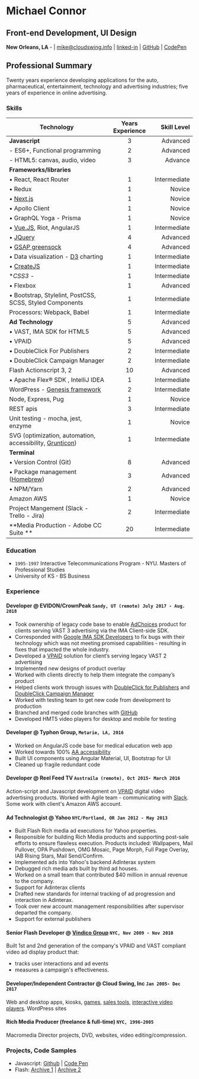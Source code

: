 # Michael Connor

## Front-end Development, UI Design

**New Orleans, LA** - | mike@cloudswing.info |  [linked-in][linkedinURL] | [GitHub][github-link] | [CodePen][codepen]

## Professional Summary

Twenty years experience developing applications for the auto, pharmaceutical,
entertainment, technology and advertising industries; five years of experience in online
advertising.

### Skills

| Technology                  | Years Experience | Skill Level
| ------------- |:-------------:| -----:|
| **Javascript**                    | 3 | Advanced
|  - ES6+, Functional programming     | 2 | Advanced
|  - HTML5: canvas, audio, video    | 3 | Advance| 
| **Frameworks/libraries** |
| • React, React Router  | 1 | Intermediate
| • Redux  | 1 | Novice |
| • [Next.js][next-js]  | 1 | Novice |
| • Apollo Client  | 1 | Novice |
| • GraphQL Yoga - Prisma | 1 | Novice |
| • [Vue.JS][vue-wattage], Riot, AngularJS | 1 | Intermediate
| • [JQuery][jquery-gallery]              | 4 | Advanced
| • [GSAP greensock][fizzbuzz]  | 4 | Advanced
| • Data visualization - [D3][d3] charting      | 1 | Intermediate
| • [CreateJS][canvas-balls]           | 1 | Intermediate
| **CSS3* -                  | 1 | Intermediate
| • Flexbox                 | 1 | Advanced
| • Bootstrap, Stylelint, PostCSS, SCSS, Styled Components           | 1 | Intermediate
| Processors: Webpack, Babel | 1 | Intermediate
| **Ad Technology**  | 5 | Advanced
| • VAST, IMA SDK for HTML5 | 5 | Advanced
| • VPAID         | 5 | Advanced
| • DoubleClick For Publishers         | 2 | Intermediate
| • DoubleClick Campaign Manager         | 2 | Intermediate
| Flash Actionscript 3, 2  | 10 | Advanced
| • Apache Flex® SDK , IntelliJ IDEA  | 1 | Intermediate
| WordPress - [Genesis framework][genesis]     | 2 | Intermediate
| Node, Express, Pug        | 1 | Novice |
| REST apis                 | 3 | Intermediate
| Unit testing - mocha, jest, enzyme       | 1 | Novice |
| SVG (optimization, automation, accessibility, [Grunticon][svg-bm])      | 1 | Intermediate
| **Terminal**|
| • Version Control (Git)                    |  8 | Advanced
| • Package management ([Homebrew][brew]) | 3 | Advanced
| • NPM/Yarn                | 2 | Advanced
| Amazon AWS | 1 | Novice |
| Project Mangement (Slack - Trello - Jira)    |  2 | Intermediate
| **Media Production - Adobe CC Suite **| 20 | Intermediate

### Education

- `1995-1997` Interactive Telecommunications Program - NYU. Masters of Professional Studies
- University of KS - BS Business

### Experience

#### Developer @ EVIDON/CrownPeak `Sandy, UT (remote) July 2017 - Aug. 2018`

- Took ownership of legacy code base to enable [AdChoices][adchoices] product for clients serving VAST 3 advertising via the IMA Client-side SDK.
- Corresponded with  [Google IMA SDK Developers][imaforum] to fix bugs with their technology which was not meeting promised capabilities - resulting in fixes that impacted the whole industry.
- Developed a [VPAID][vpaid] solution for client’s serving legacy VAST 2 advertising
- Implemented new designs of product overlay
- Worked with clients directly to help them integrate the company’s product
- Helped clients work through issues with [DoubleClick for Publishers][dfp] and [DoubleClick Campaign Manager][dcm]
- Worked with testing team to get new code from development to production
- Branched and merged code branches with [GitHub][github]
- Developed HMT5 video players for desktop and mobile for testing

#### Developer @ Typhon Group, `Metarie, LA, 2016`

- Worked on AngularJS code base for medical education web app
- Worked towards 100% [AA accessibility][aria]
- Built UI components using Angular Material, UI, Bootstrap for UI
- Cleaned up fragile redundant code

#### Developer @ Reel Feed TV `Austraila (remote), Oct 2015- March 2016`

Action-script and Javascript development on [VPAID][vpaid] digital video advertising products. Worked with Agile team - communicating with [Slack][slacksite]. Some work with client's Amazon AWS account.

#### Ad Technologist @ Yahoo `NYC/Portland, OR Jan 2012 - May 2013`

- Built Flash Rich media ad executions for Yahoo properties.
- Responsible for building Rich Media products and supporting post-sale efforts to ensure flawless execution. Products included: Wallpapers, Mail Pullover, OPA Pushdown, OMG Mosaic, Page Morph, Full Page Overlay, IAB Rising Stars, Mail Send/Confirm.
- Implemented ads into Yahoo's backend AdInterax system
- Debugged rich media ads built by third ad houses.
- Worked on a small team that contributed $40 million in annual revenue to the company.
- Support for Adinterax clients
- Drafted new standards for internal tracking of ad progression and interaction in Adinterax.
- Took over new account management responsibilities after supervisor departed the company.
- Support for external publishers

#### Senior Flash Developer @ [Vindico Group][vindico] `NYC, Nov 2009 - Nov 2010`

Built 1st and 2nd generation of the company's VPAID and VAST compliant video ad display product that:

- tracks user interactions and ad events
- measures a campaign's effectiveness.

#### Developer/Independent Contractor @ Cloud Swing, Inc `Jan 2005- Dec 2017`

Web and desktop apps, kiosks, [games][elauder], [sales tools][hyndai], [interactive video players][pharma-app]. WordPress sites

#### Rich Media Producer (freelance & full-time) `NYC, 1996-2005`

Macromedia Director projects, DVD, websites, video editing/compression.

### Projects, Code Samples

- Javascript: [Github][github-link] | [Code Pen][codepen]
- Flash: [Archive 1][FlashArchive1] | [Archive 2][FlashArchive2]

[FlashArchive1]:https://www.flickr.com/photos/rocketnumber9/albums/72157617091593886
[FlashArchive2]:http://portfolio.rocketnumber9.org/search/flash
[project-archive]: http://portfolio.rocketnumber9.org/
[dfp]: https://www.google.com/intl/en/doubleclick/publishers/welcome/
[dcm]: https://www.doubleclickbygoogle.com/solutions/digital-marketing/campaign-manager/
[elauder]: http://rocketnumber9.org/sample/esteelauder/ "Estée Lauder"
[linkedinURL]: https://www.linkedin.com/in/michaelgconnor
[hyndai]: http://rocketnumber9.org/developer/touchscreen-kiosk-hyunda/
[hyndai photos]: https://www.flickr.com/photos/rocketnumber9/sets/72157610613514303/show/
[kia]: http://rocketnumber9.org/client/optima/optima.html "Auto App"
[peas]: http://i.imgur.com/44Q9cMXs.jpg
[pharmaapp]: http://i.imgur.com/J7LS14ht.jpg "Pharmaceutical App"
[slack]: http://i.imgur.com/4xxDEUPs.png
[slacksite]: https://slack.com/
[thup games]: http://thup.com/
[vindico]: https://vindico.com/
[vpaid]: https://www.iab.com/guidelines/digital-video-player-ad-interface-definition-vpaid-2-0/
[Yahoo Connected TV]: https://smarttv.yahoo.com/
[zitgame]: http://i.imgur.com/vRHv0Igt.jpg "Face Book Game"
[pharmaAppTumblr]: http://68.media.tumblr.com/tumblr_lnnyjzj10N1qh4spho1_1280.jpg
[pharma-app]: http://rocketnumber9.org/developer/as3-interactive-video/
[rocket9Dev]: http://rocketnumber9.org/developer/
[eyeblaster-stetchybanner]: http://rocketnumber9.org/client/eyeblaster/stretchableBanner/
[eyeblaster-skyscraper]: http://rocketnumber9.org/client/eyeblaster/stetchableSkyscraper/
[eyeblaster-videomixer]: http://rocketnumber9.org/client/eyeblaster/videomixer/
[digvideo]: http://rocketnumber9.org/client/dig.htm
[contact]: http://rocketnumber9.org/contact/
[github-link]: https://github.com/mconnor
[github]: https://github.com/
[genesis]: http://www.studiopress.com/faqs/
[gssp]: https://greensock.com/gsap
[brew]: http://brew.sh/
[ng-material]: https://material.angularjs.org
[tikun]: http://www.tikun.stateu.org/
[doucette]: http://chiefdoucette.com/
[githubpic]: ./images/GitHub-Mark-32px.png "Git Hub"
[es6logo]: ./images/es6.svg "ES6"
[vuelogo]: ./images/vue-small.png "Vue.js"
[reactlogo]: ./images/react2.png "React.js"
[uibootstrap]: https://angular-ui.github.io/bootstrap/
[webpack]:http://webpack.github.io/
[babel]:http://babeljs.io/
[vue]:https://vuejs.org/
[pgpkey]:https://twitter.com/cloud_swing/status/842115087632605186
[aurelia]:http://aurelia.io/
[riot]:http://riotjs.com/
[vue-wattage]:http://rocketnumber9.org/test/vue-wattage-calculator/index.html "wattage calculator"
[tictactoe]:https://mconnor.github.io/tic-tac-toe/
[aria]:https://developer.mozilla.org/en-US/docs/Web/Accessibility/ARIA
[brew]: https://brew.sh/
[d3]: https://d3js.org/
[codepen]: https://codepen.io/cloudswing
[adchoices]: https://youradchoices.com/
[svg-bm]: http://rocketnumber9.org/codesamples/grunticon/ "svg animation"
[jquery-gallery]: http://rocketnumber9.org/sample/responsivePhotoGallery/ "responsive photo gallery"
[canvas-balls]: http://rocketnumber9.org/test/animation01/box2dCanvas/game.html "bouncing balls"
[fizzbuzz]: http://rocketnumber9.org/test/jschallenges/fizzBuzz/fizzbuzz.html "greensock animation"
[imasdk]: https://developers.google.com/interactive-media-ads/docs/sdks/html5/ "Google IMA SDK for HTML5 V3"
[imaforum]: https://groups.google.com/forum/#!forum/ima-sdk "Google Interactive Media Ads SDK Technical Forum"
[next-js]: https://nextjs.org/ "Next JS"